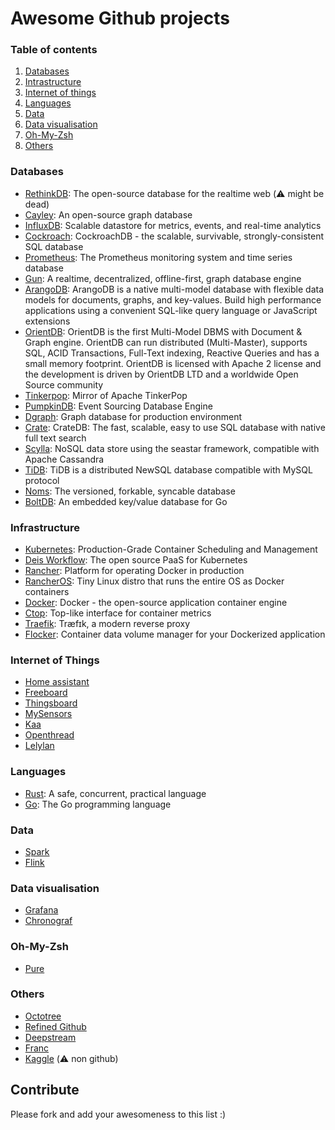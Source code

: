 # Awesome Github projects

### Table of contents
1. [Databases](#databases)
2. [Intrastructure](#infrastructure)
3. [Internet of things](#internet-of-things)
4. [Languages](#languages)
5. [Data](#data)
6. [Data visualisation](#data-visualisation)
7. [Oh-My-Zsh](#oh-my-zsh)
8. [Others](#others)

### Databases
* [RethinkDB](https://github.com/rethinkdb/rethinkdb): The open-source database for the realtime web (⚠️ might be dead)
* [Cayley](https://github.com/cayleygraph/cayley): An open-source graph database
* [InfluxDB](https://github.com/influxdata/influxdb): Scalable datastore for metrics, events, and real-time analytics 
* [Cockroach](https://github.com/cockroachdb/cockroach): CockroachDB - the scalable, survivable, strongly-consistent SQL database 
* [Prometheus](https://github.com/prometheus/prometheus): The Prometheus monitoring system and time series database
* [Gun](https://github.com/amark/gun): A realtime, decentralized, offline-first, graph database engine
* [ArangoDB](https://github.com/arangodb/arangodb): ArangoDB is a native multi-model database with flexible data models for documents, graphs, and key-values. Build high performance applications using a convenient SQL-like query language or JavaScript extensions
* [OrientDB](https://github.com/orientechnologies/orientdb): OrientDB is the first Multi-Model DBMS with Document & Graph engine. OrientDB can run distributed (Multi-Master), supports SQL, ACID Transactions, Full-Text indexing, Reactive Queries and has a small memory footprint. OrientDB is licensed with Apache 2 license and the development is driven by OrientDB LTD and a worldwide Open Source community
* [Tinkerpop](https://github.com/apache/tinkerpop): Mirror of Apache TinkerPop 
* [PumpkinDB](https://github.com/PumpkinDB/PumpkinDB): Event Sourcing Database Engine 
* [Dgraph](https://github.com/dgraph-io/dgraph): Graph database for production environment
* [Crate](https://github.com/crate/crate): CrateDB: The fast, scalable, easy to use SQL database with native full text search
* [Scylla](https://github.com/scylladb/scylla): NoSQL data store using the seastar framework, compatible with Apache Cassandra
* [TiDB](https://github.com/pingcap/tidb): TiDB is a distributed NewSQL database compatible with MySQL protocol
* [Noms](https://github.com/attic-labs/noms): The versioned, forkable, syncable database
* [BoltDB](https://github.com/boltdb/bolt): An embedded key/value database for Go

### Infrastructure
* [Kubernetes](https://github.com/kubernetes/kubernetes): Production-Grade Container Scheduling and Management 
* [Deis Workflow](https://github.com/deis/workflow): The open source PaaS for Kubernetes
* [Rancher](https://github.com/rancher/rancher): Platform for operating Docker in production 
* [RancherOS](https://github.com/rancher/os): Tiny Linux distro that runs the entire OS as Docker containers 
* [Docker](https://github.com/docker/docker): Docker - the open-source application container engine
* [Ctop](https://github.com/bcicen/ctop): Top-like interface for container metrics
* [Traefik](https://github.com/containous/traefik): Træfɪk, a modern reverse proxy
* [Flocker](https://github.com/ClusterHQ/flocker): Container data volume manager for your Dockerized application

### Internet of Things
* [Home assistant](https://github.com/home-assistant/home-assistant)
* [Freeboard](https://github.com/Freeboard/freeboard)
* [Thingsboard](https://github.com/thingsboard/thingsboard)
* [MySensors](https://github.com/mysensors/MySensors)
* [Kaa](https://github.com/kaaproject/kaa)
* [Openthread](https://github.com/openthread/openthread)
* [Lelylan](https://github.com/lelylan/lelylan)

### Languages
* [Rust](https://github.com/rust-lang/rust): A safe, concurrent, practical language
* [Go](https://github.com/golang/go): The Go programming language 

### Data
* [Spark](https://github.com/apache/spark)
* [Flink](https://github.com/apache/flink)

### Data visualisation
* [Grafana](https://github.com/grafana/grafana)
* [Chronograf](https://github.com/influxdata/chronograf)

### Oh-My-Zsh
* [Pure](https://github.com/sindresorhus/pure)

### Others
* [Octotree](https://github.com/buunguyen/octotree)
* [Refined Github](https://github.com/sindresorhus/refined-github)
* [Deepstream](https://github.com/deepstreamIO/deepstream.io)
* [Franc](https://github.com/wooorm/franc)
* [Kaggle](https://www.kaggle.com/) (⚠️ non github)

## Contribute
Please fork and add your awesomeness to this list :)
